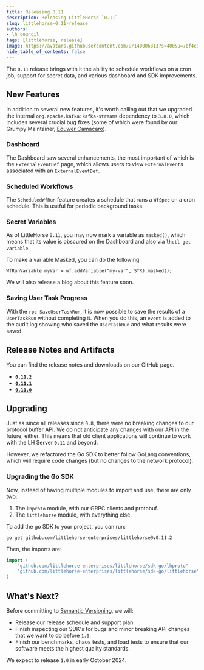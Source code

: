 ```yaml
---
title: Releasing 0.11
description: Releasing LittleHorse `0.11`
slug: littlehorse-0.11-release
authors:
- lh_council
tags: [littlehorse, release]
image: https://avatars.githubusercontent.com/u/140006313?s=400&u=7bf4c91d92dfe590ac71bb6b4821e1a81aa5b712&v=4
hide_table_of_contents: false
---
```


The `0.11` release brings with it the ability to schedule workflows on a cron job, support for secret data, and various dashboard and SDK improvements. <!-- truncate -->

## New Features

In addition to several new features, it's worth calling out that we upgraded the internal `org.apache.kafka:kafka-streams` dependency to `3.8.0`, which includes several crucial bug fixes (some of which were found by our Grumpy Maintainer, [Eduwer Camacaro](https://github.com/eduwercamacaro)).

### Dashboard

The Dashboard saw several enhancements, the most important of which is the `ExternalEventDef` page, which allows users to view `ExternalEvent`s associated with an `ExternalEventDef`.

### Scheduled Workflows

The `ScheduledWfRun` feature creates a schedule that runs a `WfSpec` on a cron schedule. This is useful for periodic background tasks.

### Secret Variables

As of LittleHorse `0.11`, you may now mark a variable as `masked()`, which means that its value is obscured on the Dashboard and also via `lhctl get variable`.

To make a variable Masked, you can do the following:

```
WfRunVariable myVar = wf.addVariable("my-var", STR).masked();
```

We will also release a blog about this feature soon.

### Saving User Task Progress

With the `rpc SaveUserTaskRun`, it is now possible to save the results of a `UserTaskRun` without completing it. When you do this, an `event` is added to the audit log showing who saved the `UserTaskRun` and what results were saved.

## Release Notes and Artifacts

You can find the release notes and downloads on our GitHub page.

* [**`0.11.2`**](https://github.com/littlehorse-enterprises/littlehorse/releases/tag/v0.11.2)
* [**`0.11.1`**](https://github.com/littlehorse-enterprises/littlehorse/releases/tag/v0.11.2)
* [**`0.11.0`**](https://github.com/littlehorse-enterprises/littlehorse/releases/tag/v0.11.2)

## Upgrading

Just as since all releases since `0.8`, there were no breaking changes to our protocol buffer API. We do not anticipate any changes with our API in the future, either. This means that old client applications will continue to work with the LH Server `0.11` and beyond.

However, we refactored the Go SDK to better follow GoLang conventions, which will require code changes (but no changes to the network protocol).

### Upgrading the Go SDK

Now, instead of having multiple modules to import and use, there are only two:

1. The `lhproto` module, with our GRPC clients and protobuf.
2. The `littlehorse` module, with everything else.

To add the go SDK to your project, you can run:

```
go get github.com/littlehorse-enterprises/littlehorse@v0.11.2
```

Then, the imports are:

```go
import (
	"github.com/littlehorse-enterprises/littlehorse/sdk-go/lhproto"
	"github.com/littlehorse-enterprises/littlehorse/sdk-go/littlehorse"
)
```

## What's Next?

Before committing to [Semantic Versioning](https://semver.org), we will:

* Release our release schedule and support plan.
* Finish inspecting our SDK's for bugs and minor breaking API changes that we want to do before `1.0`.
* Finish our benchmarks, chaos tests, and load tests to ensure that our software meets the highest quality standards.

We expect to release `1.0` in early October 2024.

